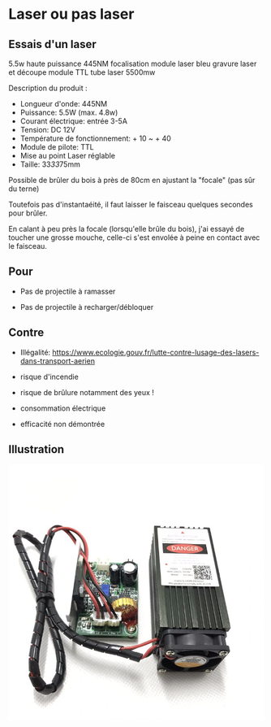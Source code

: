 # Laser ou pas laser

## Essais d'un laser


5.5w haute puissance 445NM focalisation module laser bleu gravure laser et découpe module TTL tube laser 5500mw


Description du produit :

- Longueur d'onde: 445NM
- Puissance: 5.5W (max. 4.8w)
- Courant électrique: entrée 3-5A
- Tension: DC 12V
- Température de fonctionnement: + 10 ~ + 40
- Module de pilote: TTL
- Mise au point Laser réglable
- Taille: 33*33*75mm

Possible de brûler du bois à près de 80cm en ajustant la "focale" (pas sûr du terne)

Toutefois pas d'instantaéité, il faut laisser le faisceau quelques secondes pour brûler.

En calant à peu près la focale (lorsqu'elle brûle du bois), j'ai essayé de toucher une grosse mouche,
celle-ci s'est envolée à peine en contact avec le faisceau.

## Pour

- Pas de projectile à ramasser

- Pas de projectile à recharger/débloquer

## Contre
- Illégalité: https://www.ecologie.gouv.fr/lutte-contre-lusage-des-lasers-dans-transport-aerien

- risque d'incendie

- risque de brûlure notamment des yeux !

- consommation électrique

- efficacité non démontrée


## Illustration

![module-laser-5-5w-5500mw](Module-laser-5-5w-5500mw-lunettes-bleu-de-focalisation-module-TTL-pour-gravure-et-d-coupe.jpg_Q90.webp?raw=true "module-laser-5-5w-5500mw")
